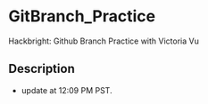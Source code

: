 # GitBranch_Practice
Hackbright: Github Branch Practice with Victoria Vu


## Description
- update at 12:09 PM PST. 
